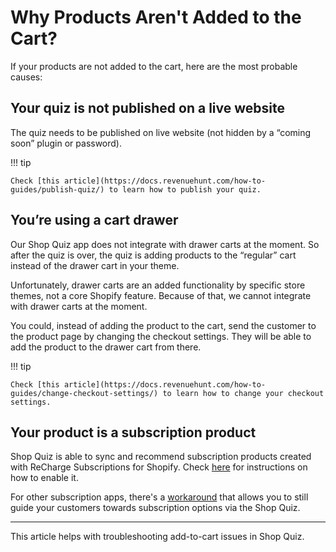 # Why Products Aren't Added to the Cart?

If your products are not added to the cart, here are the most probable causes:

## Your quiz is not published on a live website

The quiz needs to be published on live website (not hidden by a “coming soon” plugin or password). 

!!! tip

    Check [this article](https://docs.revenuehunt.com/how-to-guides/publish-quiz/) to learn how to publish your quiz.

## You’re using a cart drawer

Our Shop Quiz app does not integrate with drawer carts at the moment. So after the quiz is over, the quiz is adding products to the “regular” cart instead of the drawer cart in your theme.

Unfortunately, drawer carts are an added functionality by specific store themes, not a core Shopify feature. Because of that, we cannot integrate with drawer carts at the moment.

You could, instead of adding the product to the cart, send the customer to the product page by changing the checkout settings. They will be able to add the product to the drawer cart from there.

!!! tip

    Check [this article](https://docs.revenuehunt.com/how-to-guides/change-checkout-settings/) to learn how to change your checkout settings.


## Your product is a subscription product

Shop Quiz is able to sync and recommend subscription products created with ReCharge Subscriptions for Shopify. Check [here](https://docs.revenuehunt.com/how-to-guides/recommend-subscription-products/) for instructions on how to enable it.

For other subscription apps, there's a [workaround](https://docs.revenuehunt.com/how-to-guides/recommend-subscription-products/#other-subscriptions) that allows you to still guide your customers towards subscription options via the Shop Quiz. 


---
This article helps with troubleshooting add-to-cart issues in Shop Quiz.